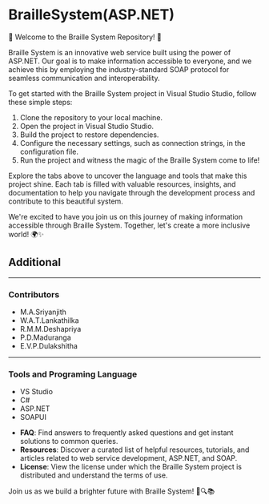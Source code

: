 # BrailleSystem(ASP.NET)

🌟 Welcome to the Braille System Repository! 🌟

Braille System is an innovative web service built using the power of ASP.NET. Our goal is to make information accessible to everyone, and we achieve this by employing the industry-standard SOAP protocol for seamless communication and interoperability.

To get started with the Braille System project in Visual Studio Studio, follow these simple steps:
1. Clone the repository to your local machine.
2. Open the project in Visual Studio Studio.
3. Build the project to restore dependencies.
4. Configure the necessary settings, such as connection strings, in the configuration file.
5. Run the project and witness the magic of the Braille System come to life!

Explore the tabs above to uncover the language and tools that make this project shine. Each tab is filled with valuable resources, insights, and documentation to help you navigate through the development process and contribute to this beautiful system.

We're excited to have you join us on this journey of making information accessible through Braille System. Together, let's create a more inclusive world! 🌍✨

## Additional
<hr> <h3>Contributors</h3> 
<ul>
<li> M.A.Sriyanjith</li>
<li> W.A.T.Lankathilka</li>
<li> R.M.M.Deshapriya</li>
<li> P.D.Maduranga</li>
<li> E.V.P.Dulakshitha</li>
</ul>


<hr> <h3>Tools and Programing Language</h3> 
<ul>
<li> VS Studio</li>
<li> C#</li>
<li> ASP.NET</li>
<li>SOAPUI</li>
</ul>

- **FAQ**: Find answers to frequently asked questions and get instant solutions to common queries.
- **Resources**: Discover a curated list of helpful resources, tutorials, and articles related to web service development, ASP.NET, and SOAP.
- **License**: View the license under which the Braille System project is distributed and understand the terms of use.

Join us as we build a brighter future with Braille System! 🌟🔍📚


